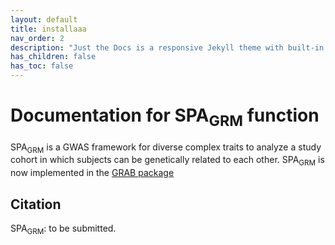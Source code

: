 ```yaml
---
layout: default
title: installaaa
nav_order: 2
description: "Just the Docs is a responsive Jekyll theme with built-in search that is easily customizable and hosted on GitHub Pages."
has_children: false
has_toc: false
---
```


# Documentation for SPA<sub>GRM</sub> function

SPA<sub>GRM</sub> is a GWAS framework for diverse complex traits to analyze a study cohort in which subjects can be genetically related to each other. SPA<sub>GRM</sub> is now implemented in the [GRAB package](https://wenjianbi.github.io/grab.github.io/)

## Citation

SPA<sub>GRM</sub>: to be submitted.
